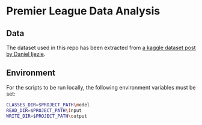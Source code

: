 # Premier League Data Analysis

## Data

The dataset used in this repo has been extracted from [a kaggle dataset post by Daniel Ijezie](https://www.kaggle.com/datasets/danielijezie/premier-league-data-from-2016-to-2024).

## Environment

For the scripts to be run locally, the following environment variables must be set:

```bash
CLASSES_DIR=$PROJECT_PATH\model
READ_DIR=$PROJECT_PATH\input
WRITE_DIR=$PROJECT_PATH\output
```
